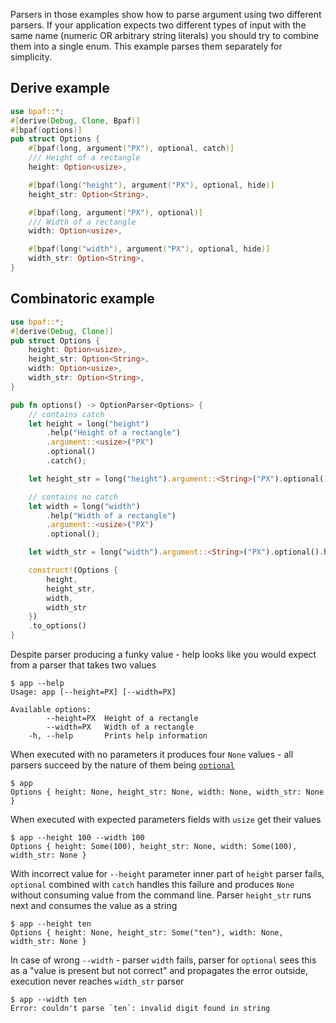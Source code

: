 Parsers in those examples show how to parse argument using two different parsers. If your
application expects two different types of input with the same name (numeric OR arbitrary
string literals) you should try to combine them into a single enum. This example parses them
separately for simplicity.

## Derive example

````rust
use bpaf::*;
#[derive(Debug, Clone, Bpaf)]
#[bpaf(options)]
pub struct Options {
    #[bpaf(long, argument("PX"), optional, catch)]
    /// Height of a rectangle
    height: Option<usize>,

    #[bpaf(long("height"), argument("PX"), optional, hide)]
    height_str: Option<String>,

    #[bpaf(long, argument("PX"), optional)]
    /// Width of a rectangle
    width: Option<usize>,

    #[bpaf(long("width"), argument("PX"), optional, hide)]
    width_str: Option<String>,
}
````

## Combinatoric example

````rust
use bpaf::*;
#[derive(Debug, Clone)]
pub struct Options {
    height: Option<usize>,
    height_str: Option<String>,
    width: Option<usize>,
    width_str: Option<String>,
}

pub fn options() -> OptionParser<Options> {
    // contains catch
    let height = long("height")
        .help("Height of a rectangle")
        .argument::<usize>("PX")
        .optional()
        .catch();

    let height_str = long("height").argument::<String>("PX").optional().hide();

    // contains no catch
    let width = long("width")
        .help("Width of a rectangle")
        .argument::<usize>("PX")
        .optional();

    let width_str = long("width").argument::<String>("PX").optional().hide();

    construct!(Options {
        height,
        height_str,
        width,
        width_str
    })
    .to_options()
}
````

Despite parser producing a funky value - help looks like you would expect from a parser that
takes two values



```text
$ app --help
Usage: app [--height=PX] [--width=PX]

Available options:
        --height=PX  Height of a rectangle
        --width=PX   Width of a rectangle
    -h, --help       Prints help information
```


When executed with no parameters it produces four `None` values - all parsers succeed by the
nature of them being [`optional`](Parser::optional)



```text
$ app 
Options { height: None, height_str: None, width: None, width_str: None }
```


When executed with expected parameters fields with `usize` get their values



```text
$ app --height 100 --width 100
Options { height: Some(100), height_str: None, width: Some(100), width_str: None }
```


With incorrect value for `--height` parameter inner part of `height` parser fails, `optional`
combined with `catch` handles this failure and produces `None` without consuming value from the
command line. Parser `height_str` runs next and consumes the value as a string



```text
$ app --height ten
Options { height: None, height_str: Some("ten"), width: None, width_str: None }
```


In case of wrong `--width` - parser `width` fails, parser for `optional` sees this as a
"value is present but not correct" and propagates the error outside, execution never reaches
`width_str` parser



```text
$ app --width ten
Error: couldn't parse `ten`: invalid digit found in string
```

